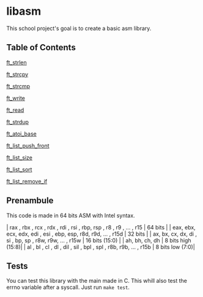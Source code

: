 # libasm
This school project's goal is to create a basic asm library. 

## Table of Contents  
[ft_strlen](#strlen)

[ft_strcpy](#strcpy)

[ft_strcmp](#strcmp)

[ft_write](#write)

[ft_read](#read)

[ft_strdup](#strdup)


[ft_atoi_base](#atoi_base)

[ft_list_push_front](#list_push_front)

[ft_list_size](#list_size)

[ft_list_sort](#list_sort)

[ft_list_remove_if](#list_remove_if)

## Prenambule
This code is made in 64 bits ASM with Intel syntax.

| rax , rbx , rcx , rdx , rdi , rsi , rbp, rsp , r8 , r9 , ... , r15 | 64 bits |
| eax, ebx, ecx, edx, edi , esi , ebp, esp, r8d, r9d, ... , r15d | 32 bits |
| ax, bx, cx, dx, di , si , bp, sp , r8w, r9w, ... , r15w | 16 bits (15:0) |
| ah, bh, ch, dh | 8 bits high (15:8)|
| al , bl , cl , dl , dil , sil , bpl , spl , r8b, r9b, ... , r15b | 8 bits low (7:0)|

## Tests
You can test this library with the main made in C. This whill also test the errno variable after a syscall.
Just run `make test`.
